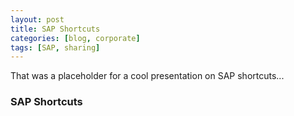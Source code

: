 ```yaml
---
layout: post
title: SAP Shortcuts
categories: [blog, corporate]
tags: [SAP, sharing]
---
```

That was a placeholder for a cool presentation on SAP shortcuts...

### SAP Shortcuts
